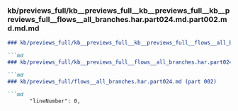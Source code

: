 ### kb/previews_full/kb__previews_full__kb__previews_full__kb__previews_full__flows__all_branches.har.part024.md.part002.md.md.md

```md
### kb/previews_full/kb__previews_full__kb__previews_full__flows__all_branches.har.part024.md.part002.md.md

```md
### kb/previews_full/kb__previews_full__flows__all_branches.har.part024.md.part002.md

```md
### kb/previews_full/flows__all_branches.har.part024.md (part 002)

```md
       "lineNumber": 0,
                      
```

```

```

```

```
